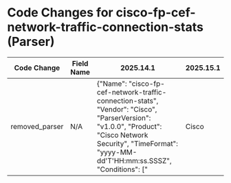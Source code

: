 # Code Changes for cisco-fp-cef-network-traffic-connection-stats (Parser)

| Code Change | Field Name | 2025.14.1 | 2025.15.1 |
|-------------|------------|-----------|------------|
| removed_parser | N/A | {"Name": "cisco-fp-cef-network-traffic-connection-stats", "Vendor": "Cisco", "ParserVersion": "v1.0.0", "Product": "Cisco Network Security", "TimeFormat": "yyyy-MM-dd'T'HH:mm:ss.SSSZ", "Conditions": ["|Cisco|", "|Firepower|", "|CONNECTION STATISTICS|"], "Fields": ["@timestamp[\\":]*({time}\d\d\d\d-\d\d-\d\dT\d\d:\d\d:\d\d.\d\d\dZ)", "\\"host[\\":]*({host}[^\\"]+)", "\s(({host}[\w.\-]+))\s+([-\s:]+)?%FTD", "act=({action}[^\s]+)", "reason=(?:N\/A|({failure_reason}[^\s]+))", "deviceInboundInterface=({src_interface}[^\s]+)\s*deviceOutboundInterface=({dest_interface}[^\s]+)", "app=(?:Unknown|({app}[^\s]+))", "bytesIn=({bytes_in}\d+)\s*bytesOut=({bytes_out}\d+)", "proto=({protocol}[^\s]+)", "cs1=({policy_name}[^\s]+)", "cs2=({rule}[^\s]+)", "cs5Label=({category}[^\s]+)", "dpt=({dest_port}\d+)\s*dst=({dest_ip}((([0-9a-fA-F.]{0,4}):{1,2}){1,7}([0-9a-fA-F]){0,4})|(((25[0-5]|(2[0-4]|1\d|[0-9]|)\d)\.?\b){4}))(:({=dest_port}\d+))?", "request=({url}[^\s]+)", "spt=({src_port}\d+)\s*src=({src_ip}((([0-9a-fA-F.]{0,4}):{1,2}){1,7}([0-9a-fA-F]){0,4})|(((25[0-5]|(2[0-4]|1\d|[0-9]|)\d)\.?\b){4}))(:({=src_port}\d+))?", "user=(?:No Authentication Required|({user}[\w\.\-\!\#\^\~]{1,40}\$?))"]} | N/A |